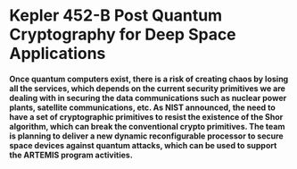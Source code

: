 # Kepler 452-B Post Quantum Cryptography for Deep Space Applications

#### Once quantum computers exist, there is a risk of creating chaos by losing all the services, which depends on the current security primitives we are dealing with in securing the data communications such as nuclear power plants, satellite communications, etc. As NIST announced, the need to have a set of cryptographic primitives to resist the existence of the Shor algorithm, which can break the conventional crypto primitives. The team is planning to deliver a new dynamic reconfigurable processor to secure space devices against quantum attacks, which can be used to support the ARTEMIS program activities.
